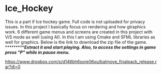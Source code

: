 # Ice_Hockey

This is a part if Ice hockey game. Full code is not uploaded for privacy issues. In this project I basically focus on rendering and how gtraphics work. 6 different game menus and screens are created in this project with V/S mode as well (using AI). In this I am using Cmake and SFML libraries as well for graphics.  Below is the link to download the zip file of the game.                                           ************************Extract it and start playing. Also, to access the settings in game press "P" while in pause menu.***************

https://www.dropbox.com/s/d146bh6sore06xu/balmove_finalpack_release.rar?dl=0
